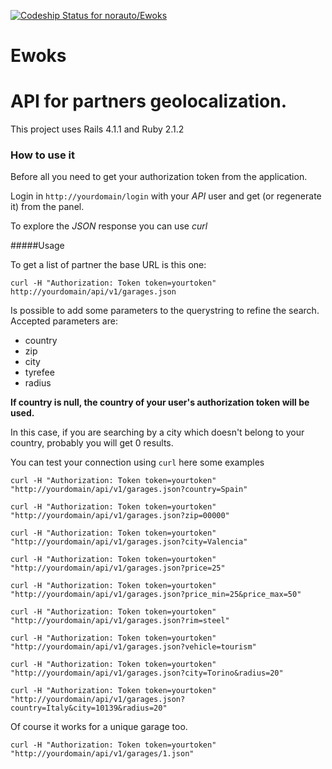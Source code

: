 [ ![Codeship Status for norauto/Ewoks](https://www.codeship.io/projects/f3bdb640-fa05-0131-d9a6-263e5952f3ef/status)](https://www.codeship.io/projects/28984)

Ewoks
=====

# API for partners geolocalization.

This project uses Rails 4.1.1 and Ruby 2.1.2

### How to use it

Before all you need to get your authorization token from the application.

Login in `http://yourdomain/login` with your _API_ user and get (or regenerate it) from the panel.

To explore the _JSON_ response you can use _curl_

#####Usage

To get a list of partner the base URL is this one:

`curl -H "Authorization: Token token=yourtoken" http://yourdomain/api/v1/garages.json`

Is possible to add some parameters to the querystring to refine the search.
Accepted parameters are:

- country
- zip
- city
- tyrefee
- radius

__If country is null, the country of your user's authorization token will be used.__

In this case, if you are searching by a city which doesn't belong to your country, probably you will get 0 results.

You can test your connection using `curl` here some examples

`curl -H "Authorization: Token token=yourtoken" "http://yourdomain/api/v1/garages.json?country=Spain"`

`curl -H "Authorization: Token token=yourtoken" "http://yourdomain/api/v1/garages.json?zip=00000"`

`curl -H "Authorization: Token token=yourtoken" "http://yourdomain/api/v1/garages.json?city=Valencia"`

`curl -H "Authorization: Token token=yourtoken" "http://yourdomain/api/v1/garages.json?price=25"`

`curl -H "Authorization: Token token=yourtoken" "http://yourdomain/api/v1/garages.json?price_min=25&price_max=50"`

`curl -H "Authorization: Token token=yourtoken" "http://yourdomain/api/v1/garages.json?rim=steel"`

`curl -H "Authorization: Token token=yourtoken" "http://yourdomain/api/v1/garages.json?vehicle=tourism"`

`curl -H "Authorization: Token token=yourtoken" "http://yourdomain/api/v1/garages.json?city=Torino&radius=20"`

`curl -H "Authorization: Token token=yourtoken" "http://yourdomain/api/v1/garages.json?country=Italy&city=10139&radius=20"`

Of course it works for a unique garage too.

`curl -H "Authorization: Token token=yourtoken" "http://yourdomain/api/v1/garages/1.json"`
